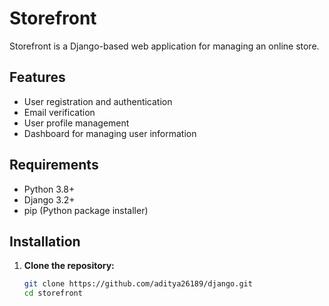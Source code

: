 # Storefront

Storefront is a Django-based web application for managing an online store.

## Features

- User registration and authentication
- Email verification
- User profile management
- Dashboard for managing user information

## Requirements

- Python 3.8+
- Django 3.2+
- pip (Python package installer)

## Installation

1. **Clone the repository:**

   ```sh
   git clone https://github.com/aditya26189/django.git
   cd storefront
